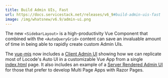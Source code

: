 ```yaml
---
title: Build Admin UIs, Fast
url: https://docs.servicestack.net/releases/v6_9#build-admin-uis-fast
image: /img/whatsnew/v6.9/admin-ui.png
---
```


The new `<SidebarLayout>` is a high-productivity Vue Component that combined with the `<AutoQueryGrid>` content
can save an invaluable amount of time in being able to rapidly create custom Admin UIs.

The [vue-mjs](https://vue-mjs.web-templates.io) now includes a [Client Admin UI](https://vue-mjs.web-templates.io/portal/)
showing how we can replicate most of Locode's Auto UI in a customizable Vue App from a single 
[index.html](https://github.com/NetCoreTemplates/vue-mjs/blob/main/MyApp/wwwroot/portal/index.html) page. It also includes
an example of a [Server Rendered Admin UI](https://vue-mjs.web-templates.io/admin/) for those that prefer to develop
Multi Page Apps with Razor Pages.